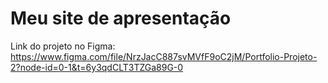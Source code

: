 # Meu site de apresentação

Link do projeto no Figma: https://www.figma.com/file/NrzJacC887svMVfF9oC2jM/Portfolio-Projeto-2?node-id=0-1&t=6y3qdCLT3TZGa89G-0
